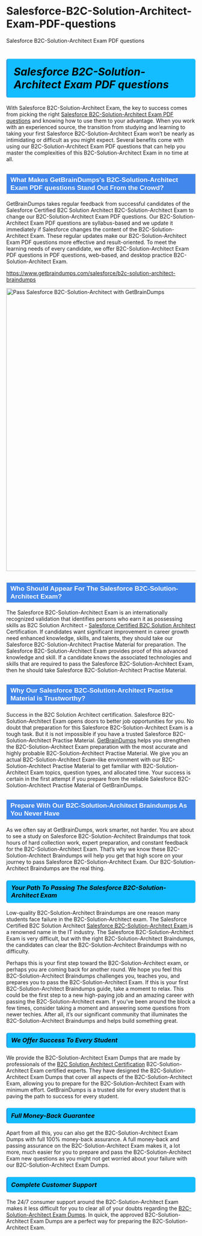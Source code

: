 # Salesforce-B2C-Solution-Architect-Exam-PDF-questions
Salesforce B2C-Solution-Architect Exam PDF questions
<h1><strong><span style="display: block; color: #000000; background: #14BDFF; border: 0.5px solid #AED6F1; border-left: 3px solid #3498DB; padding: .6em; border-radius: 6px;">                     <em>Salesforce B2C-Solution-Architect <span class="exam_variation">Exam PDF questions</span> </em>                </span></strong>            </h1>                        <p>With Salesforce B2C-Solution-Architect Exam, the key to success comes from picking the right <a href="https://www.getbraindumps.com/salesforce/b2c-solution-architect-braindumps">Salesforce B2C-Solution-Architect <span class="exam_variation">Exam PDF questions</span></a> and             knowing how to use them to your advantage.             When you work with an experienced source, the transition from studying and learning to taking your first Salesforce B2C-Solution-Architect Exam             won’t be nearly as intimidating or difficult as you might expect. Several benefits come with using our B2C-Solution-Architect <span class="exam_variation">Exam PDF questions</span> that can             help you master the complexities of this B2C-Solution-Architect Exam in no time at all.</p>                        <h2 style="background: #4287ec; border: 1px solid #cccccc; padding: 5px 10px;">                <span style="color: #ffffff;">                    <span style="font-size: 11pt;">                        <span style="line-height: normal;">                            <span style="font-family: Calibri,sans-serif;">                                <strong>                                    <span style="font-size: 13.0pt;">What Makes GetBrainDumps's B2C-Solution-Architect <span class="exam_variation">Exam PDF questions</span> Stand Out From the Crowd?</span>                                </strong>                            </span>                        </span>                    </span>                </span>            </h2>                        <p>GetBrainDumps takes regular feedback from successful candidates of the Salesforce Certified B2C Solution Architect B2C-Solution-Architect Exam to change             our B2C-Solution-Architect <span class="exam_variation">Exam PDF questions</span>. Our B2C-Solution-Architect <span class="exam_variation">Exam PDF questions</span> are syllabus-based and we update it immediately if Salesforce changes             the content of the B2C-Solution-Architect Exam.             These regular updates make our B2C-Solution-Architect <span class="exam_variation">Exam PDF questions</span> more effective and result-oriented. To meet the learning needs of every candidate,             we offer B2C-Solution-Architect <span class="exam_variation">Exam PDF questions</span> in PDF questions, web-based, and desktop practice B2C-Solution-Architect Exam.</p>                                    <p><a href="https://www.getbraindumps.com/salesforce/b2c-solution-architect-braindumps">https://www.getbraindumps.com/salesforce/b2c-solution-architect-braindumps</a></p>                        <p><a href="https://www.getbraindumps.com/"><img src="https://www.getbraindumps.com/images/get-updated-exam-questions-with-discount-getbraindumps.jpg" class="postImage" alt="Pass Salesforce B2C-Solution-Architect with GetBrainDumps" width="750"></a></p>                                        <h2 style="background: #4287ec; border: 1px solid #cccccc; padding: 5px 10px;">                <span style="color: #ffffff;">                    <span style="font-size: 11pt;">                        <span style="line-height: normal;">                            <span style="font-family: Calibri,sans-serif;">                                <strong>                                    <span style="font-size: 13.0pt;">Who Should Appear For The Salesforce B2C-Solution-Architect Exam?</span>                                </strong>                            </span>                        </span>                    </span>                </span>            </h2>                        <p>The Salesforce B2C-Solution-Architect Exam is an internationally recognized validation that identifies persons who earn it as possessing skills as             B2C Solution Architect - <a href="https://www.getbraindumps.com/salesforce/b2c-solution-architect-braindumps">Salesforce Certified B2C Solution Architect</a> Certification. If candidates want significant improvement in             career growth need enhanced knowledge, skills, and talents, they should take our Salesforce B2C-Solution-Architect <span class="exam_variation2">Practise Material</span> for preparation.             The Salesforce B2C-Solution-Architect Exam provides proof of this advanced knowledge and skill. If a candidate knows the associated technologies and skills             that are required to pass the Salesforce B2C-Solution-Architect Exam, then he should take Salesforce B2C-Solution-Architect <span class="exam_variation2">Practise Material</span>.</p>                        <h2 style="background: #4287ec; border: 1px solid #cccccc; padding: 5px 10px;">                <span style="color: #ffffff;">                    <span style="font-size: 11pt;">                        <span style="line-height: normal;">                            <span style="font-family: Calibri,sans-serif;">                                <strong>                                    <span style="font-size: 13.0pt;">Why Our Salesforce B2C-Solution-Architect <span class="exam_variation2">Practise Material</span> is Trustworthy?</span>                                </strong>                            </span>                        </span>                    </span>                </span>            </h2>                        <p>Success in the B2C Solution Architect certification. Salesforce B2C-Solution-Architect Exam opens doors to better job opportunities for you.             No doubt that preparation for this Salesforce B2C-Solution-Architect Exam is a tough task. But it is not impossible if you have a trusted Salesforce B2C-Solution-Architect <span class="exam_variation2">Practise Material</span>.             <a href="https://www.getbraindumps.com/">GetBrainDumps</a> helps you strengthen the B2C-Solution-Architect Exam preparation with the most accurate and highly probable B2C-Solution-Architect <span class="exam_variation2">Practise Material</span>. We give you an             actual B2C-Solution-Architect Exam-like environment with our B2C-Solution-Architect <span class="exam_variation2">Practise Material</span> to get familiar with B2C-Solution-Architect Exam topics, question types, and allocated time.             Your success is certain in the first attempt if you prepare from the reliable Salesforce B2C-Solution-Architect <span class="exam_variation2">Practise Material</span> of GetBrainDumps.</p>                        <h2 style="background: #4287ec; border: 1px solid #cccccc; padding: 5px 10px;">                <span style="color: #ffffff;">                    <span style="font-size: 11pt;">                        <span style="line-height: normal;">                            <span style="font-family: Calibri,sans-serif;">                                <strong>                                    <span style="font-size: 13.0pt;">Prepare With Our B2C-Solution-Architect <span class="exam_variation3">Braindumps</span> As You Never Have</span>                                </strong>                            </span>                        </span>                    </span>                </span>            </h2>                        <p>As we often say at GetBrainDumps, work smarter, not harder. You are about to see a study on Salesforce B2C-Solution-Architect <span class="exam_variation3">Braindumps</span> that took hours of hard collection work,             expert preparation, and constant feedback for the B2C-Solution-Architect Exam. That’s why we know these B2C-Solution-Architect <span class="exam_variation3">Braindumps</span> will help you get that high score on your             journey to pass Salesforce B2C-Solution-Architect Exam. Our B2C-Solution-Architect <span class="exam_variation3">Braindumps</span> are the real thing.</p>                        <h3>                <strong>                    <span style="display: block; color: #000000; background: #14BDFF; border: 0.5px solid #AED6F1; border-left: 3px solid #3498DB; padding: .6em; border-radius: 6px;">                        <em>Your Path To Passing The Salesforce B2C-Solution-Architect Exam</em>                    </span>                </strong>            </h3>                        <p>Low-quality B2C-Solution-Architect <span class="exam_variation3">Braindumps</span> are one reason many students face failure in the B2C-Solution-Architect exam. The Salesforce Certified B2C Solution Architect <a href="https://www.getbraindumps.com/salesforce-braindumps.html">Salesforce B2C-Solution-Architect Exam </a>             is a renowned name in the IT industry. The Salesforce B2C-Solution-Architect Exam is very difficult, but with the right B2C-Solution-Architect <span class="exam_variation3">Braindumps</span>, the candidates can clear the             B2C-Solution-Architect <span class="exam_variation3">Braindumps</span> with no difficulty.</p>                        <p>Perhaps this is your first step toward the B2C-Solution-Architect exam, or perhaps you are coming back for another round. We hope you feel this             B2C-Solution-Architect <span class="exam_variation3">Braindumps</span> challenges you,             teaches you, and prepares you to pass the B2C-Solution-Architect Exam. If this is your first B2C-Solution-Architect <span class="exam_variation3">Braindumps</span> guide, take a moment to relax. This could be the first step to             a new high-paying job and an amazing career with passing the B2C-Solution-Architect exam. If you’ve been around the block a few times, consider taking a moment and             answering some questions from newer techies. After all, it’s our significant community that illuminates the B2C-Solution-Architect <span class="exam_variation3">Braindumps</span> and helps build something great.</p>                        <h3>                <strong>                    <span style="display: block; color: #000000; background: #14BDFF; border: 0.5px solid #AED6F1; border-left: 3px solid #3498DB; padding: .6em; border-radius: 6px;">                        <em>We Offer Success To Every Student</em>                    </span>                </strong>            </h3>                        <p>We provide the B2C-Solution-Architect <span class="exam_variation4">Exam Dumps</span> that are made by professionals of the <a href="https://www.getbraindumps.com/salesforce/b2c-solution-architect-braindumps.html">B2C Solution Architect Certification</a> B2C-Solution-Architect Exam certified experts.             They have designed the B2C-Solution-Architect <span class="exam_variation4">Exam Dumps</span> that cover all aspects of the B2C-Solution-Architect Exam, allowing you to prepare for the            B2C-Solution-Architect Exam with minimum effort.             GetBrainDumps is a trusted site for every student that is paving the path to success for every student.</p>                        <h3>                <strong>                    <span style="display: block; color: #000000; background: #14BDFF; border: 0.5px solid #AED6F1; border-left: 3px solid #3498DB; padding: .6em; border-radius: 6px;">                        <em>Full Money-Back Guarantee</em>                    </span>                </strong>            </h3>                        <p>Apart from all this, you can also get the B2C-Solution-Architect <span class="exam_variation4">Exam Dumps</span> with full 100% money-back assurance. A full money-back and passing assurance on             the B2C-Solution-Architect Exam makes it,             a lot more, much easier for you to prepare and pass the B2C-Solution-Architect Exam new questions as you might             not get worried about your failure with our B2C-Solution-Architect <span class="exam_variation4">Exam Dumps</span>.</p>                                    <h3>                <strong>                    <span style="display: block; color: #000000; background: #14BDFF; border: 0.5px solid #AED6F1; border-left: 3px solid #3498DB; padding: .6em; border-radius: 6px;">                        <em>Complete Customer Support</em>                    </span>                </strong>            </h3>                        <p>The 24/7 consumer support around the B2C-Solution-Architect Exam makes it less difficult for you to clear all of your doubts regarding the <a href="https://www.getbraindumps.com/salesforce/b2c-solution-architect-braindumps">B2C-Solution-Architect <span class="exam_variation4">Exam Dumps</span></a>. In quick,             the approved B2C-Solution-Architect <span class="exam_variation4">Exam Dumps</span> are a perfect way for preparing the B2C-Solution-Architect Exam.</p>                    
